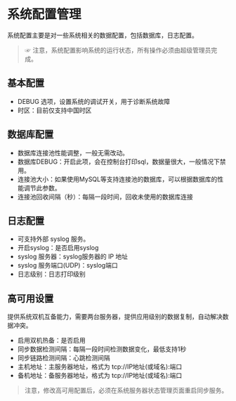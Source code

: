 # 系统配置管理

系统配置主要是对一些系统相关的数据配置，包括数据库，日志配置。

> ☞ 注意，系统配置影响系统的运行状态，所有操作必须由超级管理员完成。

## 基本配置

- DEBUG 选项，设置系统的调试开关，用于诊断系统故障
- 时区：目前仅支持中国时区

## 数据库配置

- 数据库连接池性能调整，一般无需改动。
- 数据库DEBUG：开启此项，会在控制台打印sql，数据量很大，一般情况下禁用。
- 连接池大小：如果使用MySQL等支持连接池的数据库，可以根据数据库的性能调节此参数。
- 连接池回收间隔（秒）：每隔一段时间，回收未使用的数据库连接

## 日志配置

- 可支持外部 syslog 服务。
- 开启syslog：是否启用syslog
- syslog 服务器：syslog服务器的 IP 地址
- syslog 服务端口(UDP)：syslog端口
- 日志级别：日志打印级别

## 高可用设置

提供系统双机互备能力，需要两台服务器，提供应用级别的数据复制，自动解决数据冲突。

- 启用双机热备：是否启用
- 同步数据检测间隔：每隔一段时间检测数据变化，最低支持1秒
- 同步链路检测间隔：心跳检测间隔
- 主机地址：主服务器地址，格式为 tcp://IP地址(或域名):端口
- 备机地址：备服务器地址，格式为 tcp://IP地址(或域名):端口

> 注意，修改高可用配置后，必须在系统服务器状态管理页面重启同步服务。
